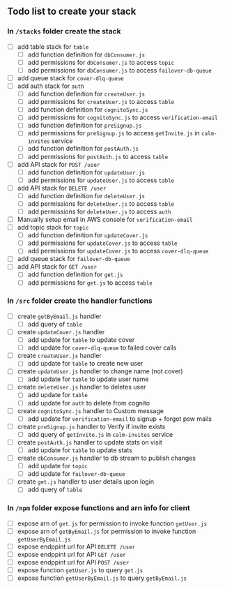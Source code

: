 ## Todo list to create your stack

### In `/stacks` folder create the stack
  - [ ] add table stack for `table`
    - [ ] add function definition for `dbConsumer.js`
    - [ ] add permissions for `dbConsumer.js` to access `topic`
    - [ ] add permissions for `dbConsumer.js` to access `failover-db-queue`
  - [ ] add queue stack for `cover-dlq-queue`
  - [ ] add auth stack for `auth`
    - [ ] add function definition for `createUser.js`
    - [ ] add permissions for `createUser.js` to access `table`
    - [ ] add function definition for `cognitoSync.js`
    - [ ] add permissions for `cognitoSync.js` to access `verification-email`
    - [ ] add function definition for `preSignup.js`
    - [ ] add permissions for `preSignup.js` to access `getInvite.js` in `calm-invites` service
    - [ ] add function definition for `postAuth.js`
    - [ ] add permissions for `postAuth.js` to access `table`
  - [ ] add API stack for `POST /user`
    - [ ] add function definition for `updateUser.js`
    - [ ] add permissions for `updateUser.js` to access `table`
  - [ ] add API stack for `DELETE /user`
    - [ ] add function definition for `deleteUser.js`
    - [ ] add permissions for `deleteUser.js` to access `table`
    - [ ] add permissions for `deleteUser.js` to access `auth`
  - [ ] Manually setup email in AWS console for `verification-email`
  - [ ] add topic stack for `topic`
    - [ ] add function definition for `updateCover.js`
    - [ ] add permissions for `updateCover.js` to access `table`
    - [ ] add permissions for `updateCover.js` to access `cover-dlq-queue`
  - [ ] add queue stack for `failover-db-queue`
  - [ ] add API stack for `GET /user`
    - [ ] add function definition for `get.js`
    - [ ] add permissions for `get.js` to access `table`

### In `/src` folder create the handler functions
  - [ ] create `getByEmail.js` handler
    - [ ] add query of `table`
  - [ ] create `updateCover.js` handler
    - [ ] add update for `table` to update cover
    - [ ] add update for `cover-dlq-queue` to failed cover calls
  - [ ] create `createUser.js` handler
    - [ ] add update for `table` to create new user
  - [ ] create `updateUser.js` handler to change name (not cover)
    - [ ] add update for `table` to update user name
  - [ ] create `deleteUser.js` handler to deletes user
    - [ ] add update for `table`
    - [ ] add update for `auth` to delete from cognito
  - [ ] create `cognitoSync.js` handler to Custom message
    - [ ] add update for `verification-email` to signup + forgot psw mails
  - [ ] create `preSignup.js` handler to Verify if invite exists
    - [ ] add query of `getInvite.js` in `calm-invites` service
  - [ ] create `postAuth.js` handler to update stats on visit
    - [ ] add update for `table` to update stats
  - [ ] create `dbConsumer.js` handler to db stream to publish changes
    - [ ] add update for `topic`
    - [ ] add update for `failover-db-queue`
  - [ ] create `get.js` handler to user details upon login
    - [ ] add query of `table`

### In `/npm` folder expose functions and arn info for client
  - [ ] expose arn of `get.js` for permission to invoke function `getUser.js`
  - [ ] expose arn of `getByEmail.js` for permission to invoke function `getUserByEmail.js`
  - [ ] expose endppint url for API `DELETE /user`
  - [ ] expose endppint url for API `GET /user`
  - [ ] expose endppint url for API `POST /user`
  - [ ] expose function `getUser.js` to query `get.js`
  - [ ] expose function `getUserByEmail.js` to query `getByEmail.js`